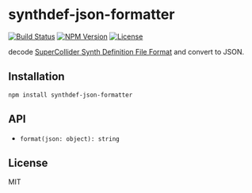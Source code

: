 # synthdef-json-formatter
[![Build Status](http://img.shields.io/travis/mohayonao/synthdef-json-formatter.svg?style=flat-square)](https://travis-ci.org/mohayonao/synthdef-json-formatter)
[![NPM Version](http://img.shields.io/npm/v/synthdef-json-formatter.svg?style=flat-square)](https://www.npmjs.org/package/synthdef-json-formatter)
[![License](http://img.shields.io/badge/license-MIT-brightgreen.svg?style=flat-square)](http://mohayonao.mit-license.org/)

decode [SuperCollider Synth Definition File Format](http://doc.sccode.org/Reference/Synth-Definition-File-Format.html) and convert to JSON.

## Installation

```
npm install synthdef-json-formatter
```

## API

- `format(json: object): string`

## License

MIT
